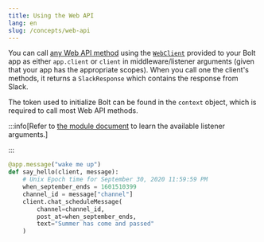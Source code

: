```yaml
---
title: Using the Web API
lang: en
slug: /concepts/web-api
---
```


You can call [any Web API method](/reference/methods) using the [`WebClient`](/python-slack-sdk/web) provided to your Bolt app as either `app.client` or `client` in middleware/listener arguments (given that your app has the appropriate scopes). When you call one the client's methods, it returns a `SlackResponse` which contains the response from Slack.

The token used to initialize Bolt can be found in the `context` object, which is required to call most Web API methods.

:::info[Refer to [the module document](https://docs.slack.dev/bolt-python/api-docs/slack_bolt/kwargs_injection/args.html) to learn the available listener arguments.]

:::

```python
@app.message("wake me up")
def say_hello(client, message):
    # Unix Epoch time for September 30, 2020 11:59:59 PM
    when_september_ends = 1601510399
    channel_id = message["channel"]
    client.chat_scheduleMessage(
        channel=channel_id,
        post_at=when_september_ends,
        text="Summer has come and passed"
    )
```
